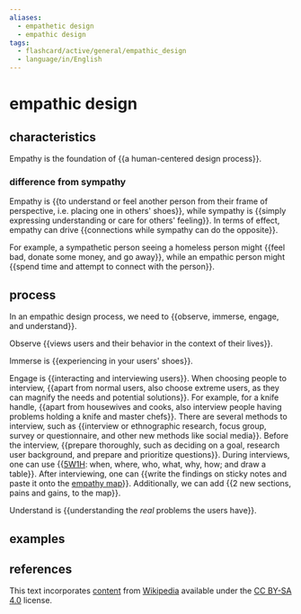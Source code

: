 ```yaml
---
aliases:
  - empathetic design
  - empathic design
tags:
  - flashcard/active/general/empathic_design
  - language/in/English
---
```


# empathic design

## characteristics

Empathy is the foundation of {{a human-centered design process}}. <!--SR:!2025-03-19,241,330-->

### difference from sympathy

Empathy is {{to understand or feel another person from their frame of perspective, i.e. placing one in others' shoes}}, while sympathy is {{simply expressing understanding or care for others' feeling}}. In terms of effect, empathy can drive {{connections while sympathy can do the opposite}}. <!--SR:!2025-03-04,193,270!2024-09-16,97,290!2025-01-25,182,310-->

For example, a sympathetic person seeing a homeless person might {{feel bad, donate some money, and go away}}, while an empathic person might {{spend time and attempt to connect with the person}}. <!--SR:!2025-05-22,291,330!2025-04-01,240,290-->

## process

In an empathic design process, we need to {{observe, immerse, engage, and understand}}. <!--SR:!2024-10-15,116,290-->

Observe {{views users and their behavior in the context of their lives}}. <!--SR:!2025-06-03,278,290-->

Immerse is {{experiencing in your users' shoes}}. <!--SR:!2025-03-21,243,330-->

Engage is {{interacting and interviewing users}}. When choosing people to interview, {{apart from normal users, also choose extreme users, as they can magnify the needs and potential solutions}}. For example, for a knife handle, {{apart from housewives and cooks, also interview people having problems holding a knife and master chefs}}. There are several methods to interview, such as {{interview or ethnographic research, focus group, survey or questionnaire, and other new methods like social media}}. Before the interview, {{prepare thoroughly, such as deciding on a goal, research user background, and prepare and prioritize questions}}. During interviews, one can use {{[5W1H](Five%20Ws.md): when, where, who, what, why, how; and draw a table}}. After interviewing, one can {{write the findings on sticky notes and paste it onto the [empathy map](empathy%20map.md)}}. Additionally, we can add {{2 new sections, pains and gains, to the map}}. <!--SR:!2025-01-04,170,310!2025-02-26,207,310!2024-09-22,91,270!2024-12-15,134,250!2024-10-26,57,230!2025-02-17,218,330!2024-11-11,138,290!2024-12-18,153,270-->

Understand is {{understanding the _real_ problems the users have}}. <!--SR:!2024-10-23,123,290-->

## examples

## references

This text incorporates [content](https://en.wikipedia.org/wiki/empathic_design) from [Wikipedia](Wikipedia.md) available under the [CC BY-SA 4.0](https://creativecommons.org/licenses/by-sa/4.0/) license.

